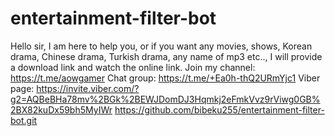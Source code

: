 # entertainment-filter-bot
Hello sir, I am here to help you, or if you want any movies, shows, Korean drama, Chinese drama, Turkish drama, any name of mp3 etc.., I will provide a download link and watch the online link. Join my channel: https://t.me/aowgamer Chat group: https://t.me/+Ea0h-thQ2URmYjc1 Viber page: https://invite.viber.com/?g2=AQBeBHa78mv%2BGk%2BEWJDomDJ3Hqmkj2eFmkVvz9rViwg0GB%2BX82kuDx59bh5MyIWr
https://github.com/bibeku255/entertainment-filter-bot.git
